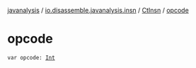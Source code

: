 [javanalysis](../../index.md) / [io.disassemble.javanalysis.insn](../index.md) / [CtInsn](index.md) / [opcode](./opcode.md)

# opcode

`var opcode: `[`Int`](https://kotlinlang.org/api/latest/jvm/stdlib/kotlin/-int/index.html)